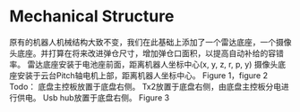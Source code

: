 # Mechanical Structure
原有的机器人机械结构大致不变，我们在此基础上添加了一个雷达底座，一个摄像头底座。并打算在将来改进弹仓尺寸，增加弹仓口面积，以提高自动补给的容错率。
雷达底座安装于电池座前面，距离机器人坐标中心(x, y, z, r, p, y)
摄像头底座安装于云台Pitch轴电机上部，距离机器人坐标中心。
Figure 1，figure 2
Todo：
底盘主控板放置于底盘右侧。
Tx2放置于底盘右侧，由底盘主控板分电进行供电。
Usb hub放置于底盘右侧。
Figure 3
